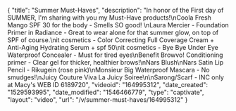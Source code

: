 {
    "title": "Summer Must-Haves",
    "description": "In honor of the First day of SUMMER, I'm sharing with you my Must-Have products!\nCoola Fresh Mango SPF 30 for the body - Smells SO good! \nLaura Mercier - Foundation Primer in Radiance - Great to wear alone for that summer glow, on top of SPF of course.\nit cosmetics - Color Correcting Full Coverage Cream + Anti-Aging Hydrating Serum + spf 50\nit cosmetics - Bye Bye Under Eye Waterproof Concealer - Must for tired eyes\nBenefit Browvo! Conditioning primer - Clear gel for thicker, healthier brows!\nNars Blush\nNars Satin Lip Pencil - Rikugein (rose pink)\nMonsieur  Big Waterproof Mascara - No smudges!\nJuicy Couture Viva La Juicy Soiree\n\nSarong\/Scarf - INC only at Macy's WEB ID 6189720",
    "videoid": "164995312",
    "date_created": "1529593995",
    "date_modified": "1546466779",
    "type": "captivate",
    "layout": "video",
    "url": "\/v\/summer-must-haves\/164995312"
}